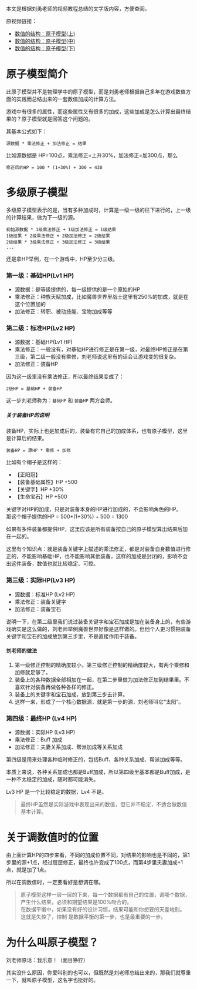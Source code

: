 本文是根据刘勇老师的视频教程总结的文字版内容，方便查阅。

原视频链接：
* [数值的结构：原子模型(上)](https://www.iqiyi.com/v_19rrbubd9w.html)
* [数值的结构：原子模型(中)](https://www.iqiyi.com/v_19rrbuc4wc.html)
* [数值的结构：原子模型(下)](https://www.iqiyi.com/v_19rrbue0rk.html)

# 原子模型简介
此原子模型并不是物理学中的原子模型，而是刘勇老师根据自己多年在游戏数值方面的实践而总结出来的一套数值加成的计算方法。

游戏中有很多的属性，而这些属性又有很多的加成，这些加成是怎么计算出最终结果的？原子模型就是回答这个问题的。

其基本公式如下：

```
源数据 * 乘法修正 + 加法修正 = 结果
```

比如源数据是 HP=100点，乘法修正=上升30%，加法修正=加300点，那么

```
修正后的HP = 100 * (1+30%) + 300 = 430
```

# 多级原子模型
多级原子模型表示的是，当有多种加成时，计算是一级一级的往下进行的，上一级的计算结果，做为下一级的源。

```
初始源数据 * 1级乘法修正 + 1级加法修正 = 1级结果
1级结果 * 2级乘法修正 + 2级加法修正 = 2级结果
2级结果 * 3级乘法修正 + 3级加法修正 = 3级结果
...
```

还是拿HP举例，在一个游戏中，HP至少分三级。
### 第一级：基础HP(Lv1 HP)
* 源数据：是等级提供的，每一级提供的是一个原始的HP
* 乘法修正：种族天赋加成，比如魔兽世界里战士这里有250%的加成，就是在这个位置加的
* 加法修正：转职、被动技能、宝物加成等等

### 第二级：标准HP(Lv2 HP)
* 源数据：基础HP(Lv1 HP)
* 乘法修正：一般没有，对基础HP进行修正是在第一级，对最终HP修正是在第三级，第二级一般没有乘修，刘老师说这里有的话会让游戏变的很复杂。
* 加法修正：装备HP

因为这一级里没有乘法修正，所以最终结果变成了：

```
2级HP = 基础HP + 装备HP
```

这一步刘老师称为：`基础HP` 和 `装备HP` 两方会师。

##### 关于装备HP的说明
装备HP，实际上也是加成后的，装备有它自己的加成体系，也有原子模型，这里是计算后的结果。
```
装备HP = 源HP * 乘修 + 加修
```

比如有个帽子是这样的：
* 【正阳冠】
* 【装备基础属性】HP +500
* 【关键字】HP +30%
* 【生命宝石】HP +500

关键字对HP的加成，只是对装备本身的HP进行加成的，不会影响角色的HP。  
那这个帽子提供的HP = 500*(1+30%) + 500 = 1300

如果有多件装备都提供HP，这里应该是所有装备按自己的原子模型算出结果后加在一起的。  

这里有个知识点：就是装备关键字上描述的乘法修正，都是对装备自身数值进行修正的，不能影响基础HP，也不能影响其他装备，这样的加成是封闭的，影响不会出这件装备，数值也就比较稳定、可控。


### 第三级：实际HP(Lv3 HP)
* 源数据：标准HP (Lv2 HP)
* 乘法修正：装备关键字
* 加法修正：装备宝石

说明一下，在第二级里我们说过装备关键字和宝石加成是加在装备身上的，有些游戏确实是这么做的，刘老师举例魔兽世界好像是这样做的。但他个人更习惯把装备关键字和宝石的加成放到第三步里，不是直接作用于装备。

#### 刘老师的做法
1. 第一级修正控制的精确度较小，第三级修正控制的精确度较大，有两个乘修和加修就足够了。
2. 装备上的各种数据全部相加在一起，在第二步里做为加法修正加到结果里。不喜欢针对装备再做各种各样的修正。
3. 装备上的关键字和宝石加成，放到第三步去计算。
4. 这样一来，形成了一个核心数据源，就是第一步的源，刘老师叫它“太阳”。

### 第四级：最终HP (Lv4 HP)
* 源数据：实际HP (Lv3 HP)
* 乘法修正：Buff 加成
* 加法修正：夫妻关系加成、帮派加成等关系加成

第四级是用来处理各种临时修正的，包括Buff、各种关系加成、帮派加成等等。

本质上来说，各种关系加成也都是Buff加成，所以第四级里基本都是Buff加成，是一种不太稳定的加成，随时都可能消失。

Lv3 HP 是一个比较稳定的数据，Lv4 不是。 

> 最终HP虽然是实际游戏中表现出来的数值，但它并不稳定，不适合做数值基本计算。


# 关于调数值时的位置
由上面计算HP的四步来看，不同的加成位置不同，对结果的影响也是不同的，第1步里的源+1点，经过层层修正，最终也许变成了100点，而第4步里夫妻加成+1点，就是加了1点。

所以在调数值时，一定要看好是想调在哪。

> 原子模型这样一层一层的下来，每一个数据都有自己的位置，调哪个数据，产生什么结果，必须和期望结果是100%吻合的。  
> 在数据平衡中，如果没有好的设计习惯，结果可能和你想要的天差地别。  
> 这就是失控了，控制 是数据平衡的第一步，也是最重要的一步。  

# 为什么叫原子模型？
刘老师原话：我乐意！（面目狰狞）

其实没什么原因，你爱叫别的也可以，但既然是刘老师总结出来的，那我们就尊重一下，就叫原子模型，这名字也挺好的。
